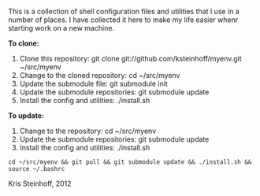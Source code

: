 This is a collection of shell configuration files and utilities that I use in
a number of places. I have collected it here to make my life easier whenr
starting work on a new machine.

**To clone:**

1. Clone this repository: git clone git://github.com/ksteinhoff/myenv.git ~/src/myenv
2. Change to the cloned repository: cd ~/src/myenv
2. Update the submodule file: git submodule init
3. Update the submodule repositories: git submodule update
4. Install the config and utilities: ./install.sh

**To update:**

1. Change to the repository: cd ~/src/myenv
2. Update the submodule repositories: git submodule update
3. Install the config and utilities: ./install.sh

`cd ~/src/myenv && git pull && git submodule update && ./install.sh && source ~/.bashrc`

Kris Steinhoff, 2012
